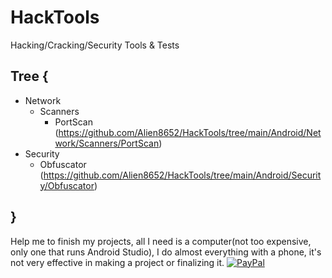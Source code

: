 # HackTools
Hacking/Cracking/Security Tools &amp; Tests

## Tree {
  * Network
    * Scanners
      * PortScan (https://github.com/Alien8652/HackTools/tree/main/Android/Network/Scanners/PortScan)
  * Security
    * Obfuscator (https://github.com/Alien8652/HackTools/tree/main/Android/Security/Obfuscator)
## }



Help me to finish my projects, all I need is a computer(not too expensive, only one that runs Android Studio), I do almost everything with a phone, it's not very effective in making a project or finalizing it.
[![PayPal](https://www.paypalobjects.com/en_US/i/btn/btn_donateCC_LG.gif)](https://www.paypal.com/donate/?business=GCFH3VL3RN5YJ&no_recurring=0&item_name=Help+me+finish+my+programming+projects+to+get+a+job%2C+I+don%27t+have+computer+yet+but+I+still+can+make+some+projects+with+my+phone&currency_code=BRL)